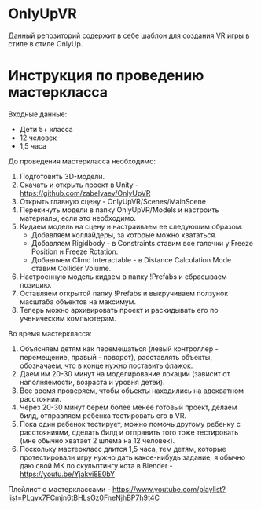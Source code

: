 # OnlyUpVR

Данный репозиторий содержит в себе шаблон для создания VR игры в стиле в стиле OnlyUp.

# Инструкция по проведению мастеркласса

Входные данные:
- Дети 5+ класса
- 12 человек
- 1,5 часа

До проведения мастеркласса необходимо:
1. Подготовить 3D-модели.
2. Скачать и открыть проект в Unity - https://github.com/zabelyaev/OnlyUpVR
3. Открыть главную сцену - OnlyUpVR/Scenes/MainScene
4. Перекинуть модели в папку OnlyUpVR/Models и настроить материалы, если это необходимо.
5. Кидаем модель на сцену и настраиваем ее следующим образом:
    - Добавляем коллайдеры, за которые можно хвататься.
    - Добавляем Rigidbody - в Constraints ставим все галочки у Freeze Position и Freeze Rotation.
    - Добавляем Climd Interactable - в Distance Calculation Mode ставим Collider Volume.
6. Настроенную модель кидаем в папку !Prefabs и сбрасываем позицию.
7. Оставляем открытой папку !Prefabs и выкручиваем ползунок масштаба объектов на максимум.
8. Теперь можно архивировать проект и раскидывать его по ученическим компьютерам.

Во время мастеркласса:
1. Объясняем детям как перемещаться (левый контроллер - перемещение, правый - поворот), расставлять объекты, обозначаем, что  в конце нужно поставить флажок.
2. Даем им 20-30 минут на моделирование локации (зависит от наполняемости, возраста и уровня детей).
3. Все время проверяем, чтобы объекты находились на адекватном расстоянии.
4. Через 20-30 минут берем более менее готовый проект, делаем билд, отправляем ребенка тестировать его в VR.
5. Пока один ребенок тестирует, можно помочь другому ребенку с расстояниями, сделать билд и отправить того тоже тестировать (мне обычно хватает 2 шлема на 12 человек).
6. Поскольку мастеркласс длится 1,5 часа, тем детям, которые протестировали игру нужно дать какое-нибудь задание, я обычно даю свой МК по скульптингу кота в Blender - https://youtu.be/Yjakvi8E0bY

Плейлист с мастерклассами - https://www.youtube.com/playlist?list=PLqvx7FCmjn6tBHLsGz0FneNjhBP7h9t4C

